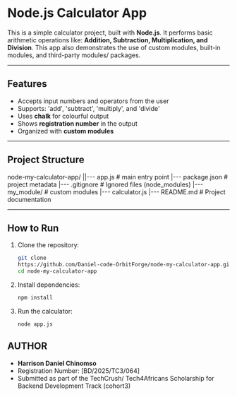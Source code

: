 # Node.js Calculator App
This is a simple calculator project, built with **Node.js**.
It performs basic arithmetic operations like:
**Addition, Subtraction, Multiplication, and Division**.
This app also demonstrates the use of custom modules,
built-in modules, and third-party modules/ packages.

---

## Features
- Accepts input numbers and operators from the user
- Supports: 'add', 'subtract', 'multiply', and 'divide'
- Uses **chalk** for colourful output
- Shows **registration number** in the output
- Organized with **custom modules**

---

## Project Structure
node-my-calculator-app/ ||--- app.js   # main entry point
|--- package.json   # project metadata
|--- .gitignore     # Ignored files (node_modules)
|--- my_module/   # custom modules
|--- calculator.js   |--- README.md # Project documentation

---

## How to Run
1. Clone the repository:
   ```bash
   git clone
   https://github.com/Daniel-code-OrbitForge/node-my-calculator-app.git
   cd node-my-calculator-app

2. Install dependencies:
   ``` bash
   npm install

3. Run the calculator:
   ``` bash
   node app.js

## AUTHOR
- **Harrison Daniel Chinomso**
- Registration Number: [BD/2025/TC3/064]
- Submitted as part of the TechCrush/ Tech4Africans Scholarship
for Backend Development Track (cohort3)